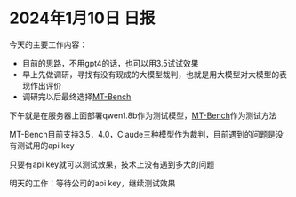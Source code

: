 # 2024年1月10日 日报

今天的主要工作内容：

- 目前的思路，不用gpt4的话，也可以用3.5试试效果
- 早上先做调研，寻找有没有现成的大模型裁判，也就是用大模型对大模型的表现作出评价
- 调研完以后最终选择[MT-Bench](https://github.com/lm-sys/FastChat/tree/main/fastchat/llm_judge)

下午就是在服务器上面部署qwen1.8b作为测试模型，[MT-Bench](https://github.com/lm-sys/FastChat/tree/main/fastchat/llm_judge)作为测试方法  

MT-Bench目前支持3.5，4.0，Claude三种模型作为裁判，目前遇到的问题是没有测试用的api key

只要有api key就可以测试效果，技术上没有遇到多大的问题

明天的工作：等待公司的api key，继续测试效果
